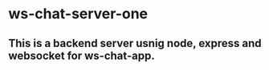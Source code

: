 # ws-chat-server-one
## This is a backend server usnig node, express and websocket for ws-chat-app.
